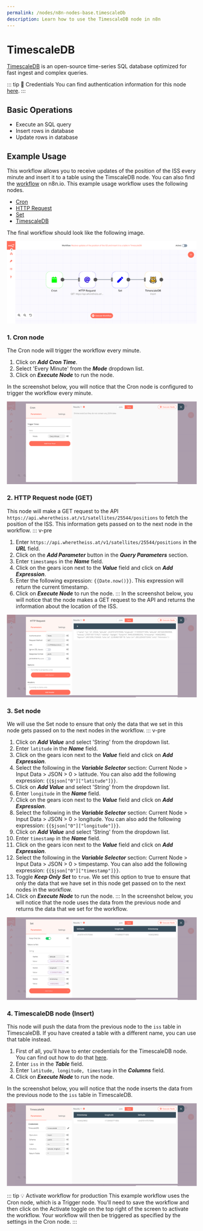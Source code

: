 ```yaml
---
permalink: /nodes/n8n-nodes-base.timescaleDb
description: Learn how to use the TimescaleDB node in n8n
---
```


# TimescaleDB

[TimescaleDB](https://www.timescale.com/) is an open-source time-series SQL database optimized for fast ingest and complex queries.

::: tip 🔑 Credentials
You can find authentication information for this node [here](../../../credentials/TimescaleDB/README.md).
:::

## Basic Operations

- Execute an SQL query
- Insert rows in database
- Update rows in database

## Example Usage

This workflow allows you to receive updates of the position of the ISS every minute and insert it to a table using the TimscaleDB node. You can also find the [workflow](https://n8n.io/workflows/787) on n8n.io. This example usage workflow uses the following nodes.
- [Cron](../../core-nodes/Cron/README.md)
- [HTTP Request](../../core-nodes/HTTPRequest/README.md)
- [Set](../../core-nodes/Set/README.md)
- [TimescaleDB]()

The final workflow should look like the following image.

![A workflow with the TimescaleDB node](./workflow.png)

### 1. Cron node

The Cron node will trigger the workflow every minute.

1. Click on ***Add Cron Time***.
2. Select 'Every Minute' from the ***Mode*** dropdown list.
3. Click on ***Execute Node*** to run the node.

In the screenshot below, you will notice that the Cron node is configured to trigger the workflow every minute.

![Using the Cron node to trigger the workflow every minute](./Cron_node.png)

### 2. HTTP Request node (GET)

This node will make a GET request to the API `https://api.wheretheiss.at/v1/satellites/25544/positions` to fetch the position of the ISS. This information gets passed on to the next node in the workflow.
::: v-pre
1. Enter `https://api.wheretheiss.at/v1/satellites/25544/positions` in the ***URL*** field.
2. Click on the ***Add Parameter*** button in the ***Query Parameters*** section.
3. Enter `timestamps` in the ***Name*** field.
4. Click on the gears icon next to the ***Value*** field and click on ***Add Expression***.
5. Enter the following expression: `{{Date.now()}}`. This expression will return the current timestamp.
6. Click on ***Execute Node*** to run the node.
:::
In the screenshot below, you will notice that the node makes a GET request to the API and returns the information about the location of the ISS.

![Using the HTTP Request node to get the information about the location of the ISS](./HTTPRequest_node.png)

### 3. Set node

We will use the Set node to ensure that only the data that we set in this node gets passed on to the next nodes in the workflow.
::: v-pre
1. Click on ***Add Value*** and select 'String' from the dropdown list.
2. Enter `latitude` in the ***Name*** field.
3. Click on the gears icon next to the ***Value*** field and click on ***Add Expression***.
4. Select the following in the ***Variable Selector*** section: Current Node > Input Data > JSON > 0 > latitude. You can also add the following expression: `{{$json["0"]["latitude"]}}`.
5. Click on ***Add Value*** and select 'String' from the dropdown list.
6. Enter `longitude` in the ***Name*** field.
7. Click on the gears icon next to the ***Value*** field and click on ***Add Expression***.
8. Select the following in the ***Variable Selector*** section: Current Node > Input Data > JSON > 0 > longitude. You can also add the following expression: `{{$json["0"]["longitude"]}}`.
9. Click on ***Add Value*** and select 'String' from the dropdown list.
10. Enter `timestamp` in the ***Name*** field.
11. Click on the gears icon next to the ***Value*** field and click on ***Add Expression***.
12. Select the following in the ***Variable Selector*** section: Current Node > Input Data > JSON > 0 > timpestamp. You can also add the following expression: `{{$json["0"]["timestamp"]}}`.
13. Toggle ***Keep Only Set*** to `true`. We set this option to true to ensure that only the data that we have set in this node get passed on to the next nodes in the workflow.
14. Click on ***Execute Node*** to run the node.
:::
In the screenshot below, you will notice that the node uses the data from the previous node and returns the data that we set for the workflow.

![Using the Set node to set the data](./Set_node.png)

### 4. TimescaleDB node (Insert)

This node will push the data from the previous node to the `iss` table in TimescaleDB. If you have created a table with a different name, you can use that table instead.

1. First of all, you'll have to enter credentials for the TimescaleDB node. You can find out how to do that [here](../../../credentials/TimescaleDb/README.md).
2. Enter `iss` in the ***Table*** field.
3. Enter `latitude, longitude, timestamp` in the ***Columns*** field.
4. Click on ***Execute Node*** to run the node.

In the screenshot below, you will notice that the node inserts the data from the previous node to the `iss` table in TimescaleDB.

![Using the Timescale node to insert the data to a table](./TimescaleDB_node.png)

::: tip 💡 Activate workflow for production
This example workflow uses the Cron node, which is a Trigger node. You'll need to save the workflow and then click on the Activate toggle on the top right of the screen to activate the workflow. Your workflow will then be triggered as specified by the settings in the Cron node.
:::
